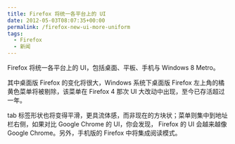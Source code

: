 ```yaml
---
title: Firefox 将统一各平台上的 UI
date: 2012-05-03T08:07:35+00:00
permalink: /firefox-new-ui-more-uniform
tags:
  - Firefox
  - 新闻
---
```

Firefox 将统一各平台上的 UI，包括桌面、平板、手机与 Windows 8 Metro。

其中桌面版 Firefox 的变化将很大，Windows 系统下桌面版 Firefox 左上角的橘黄色菜单将被剔除，该菜单在 Firefox 4 那次 UI 大改动中出现，至今已存活超过一年。

tab 标签形状也将变得平滑，更具流体感，而非现在的方块状；菜单则集中到地址栏右侧，如果对比 Google Chrome 的 UI，你会发现， Firefox 的 UI 会越来越像 Google Chrome。另外，手机版的 Firefox 中将集成阅读模式。